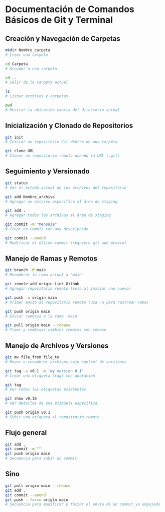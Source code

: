 # Documentación de Comandos Básicos de Git y Terminal

## Creación y Navegación de Carpetas

```bash
mkdir Nombre_carpeta
# Crear una carpeta

cd Carpeta
# Acceder a una carpeta

cd ..
# Salir de la carpeta actual

ls
# Listar archivos y carpetas

pwd
# Mostrar la ubicación exacta del directorio actual
```

## Inicialización y Clonado de Repositorios

```bash
git init
# Iniciar un repositorio Git dentro de una carpeta

git clone URL
# Clonar un repositorio remoto usando la URL (.git)
```

## Seguimiento y Versionado

```bash
git status
# Ver el estado actual de los archivos del repositorio

git add Nombre_archivo
# Agregar un archivo específico al área de staging

git add .
# Agregar todos los archivos al área de staging

git commit -m "Mensaje"
# Crear un commit con una descripción

git commit --amend
# Modificar el último commit (requiere git add previo)
```

## Manejo de Ramas y Remotos

```bash
git branch -M main
# Renombrar la rama actual a 'main'

git remote add origin Link_Github
# Agregar repositorio remoto (solo al iniciar uno nuevo)

git push -u origin main
# Primer envío al repositorio remoto (usa -u para rastrear rama)

git push origin main
# Enviar cambios a la rama 'main'

git pull origin main --rebase
# Traer y combinar cambios remotos con rebase
```

## Manejo de Archivos y Versiones

```bash
git mv file_from file_to
# Mover o renombrar archivos bajo control de versiones

git tag -a v0.1 -m 'my version 0.1'
# Crear una etiqueta (tag) con anotación

git tag
# Ver todas las etiquetas existentes

git show v0.16
# Ver detalles de una etiqueta específica

git push origin v0.1
# Subir una etiqueta al repositorio remoto
```

## Flujo general

```bash
git add .
git commit -m ""
git push origin main
# Secuencia para subir un commit
```

## Sino

```bash
git pull origin main --rebase
git add .
git commit --amend
git push --force origin main
# Secuencia para modificar y forzar el envío de un commit ya empujado
```